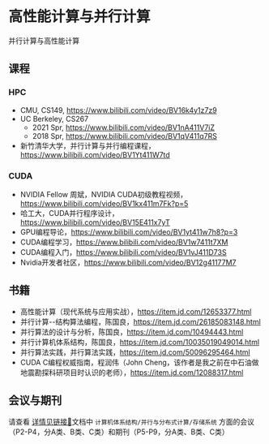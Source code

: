 # 高性能计算与并行计算

并行计算与高性能计算

## 课程

### HPC

- CMU, CS149, https://www.bilibili.com/video/BV16k4y1z7z9
- UC Berkeley, CS267
    - 2021 Spr, https://www.bilibili.com/video/BV1nA411V7iZ
    - 2018 Spr, https://www.bilibili.com/video/BV1qV411q7RS
- 新竹清华大学，并行计算与并行编程课程，https://www.bilibili.com/video/BV1Yt411W7td

### CUDA

- NVIDIA Fellow 周斌，NVIDIA CUDA初级教程视频，https://www.bilibili.com/video/BV1kx411m7Fk?p=5
- 哈工大，CUDA并行程序设计，https://www.bilibili.com/video/BV15E411x7yT
- GPU编程导论，https://www.bilibili.com/video/BV1yt411w7h8?p=3
- CUDA编程学习，https://www.bilibili.com/video/BV1w7411t7XM
- CUDA编程入门，https://www.bilibili.com/video/BV1vJ411D73S
- Nvidia开发者社区，https://www.bilibili.com/video/BV12g41177M7

## 书籍

- 高性能计算（现代系统与应用实战），https://item.jd.com/12653377.html
- 并行计算--结构算法编程，陈国良，https://item.jd.com/26185083148.html
- 并行算法的设计与分析，陈国良，https://item.jd.com/10494443.html
- 并行计算机体系结构，陈国良，https://item.jd.com/10035019049014.html
- 并行算法实践，并行算法实践，https://item.jd.com/50096295464.html
- CUDA C编程权威指南，程润伟（John Cheng，该作者是我之前在中石油做地震勘探科研项目时认识的老师），https://item.jd.com/12088317.html 

## 会议与期刊

请查看 <a href="E:\CodeAndProject\JavaProject\jdbc_1" alt="链接">详情见链接🔗</a>文档中 `计算机体系结构/并行与分布式计算/存储系统` 方面的会议（P2-P4，分A类、B类、C类）和期刊（P5-P9，分A类、B类、C类）